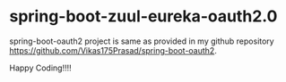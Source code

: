 # spring-boot-zuul-eureka-oauth2.0

spring-boot-oauth2 project is same as provided in my github repository https://github.com/Vikas175Prasad/spring-boot-oauth2.

Happy Coding!!!!



